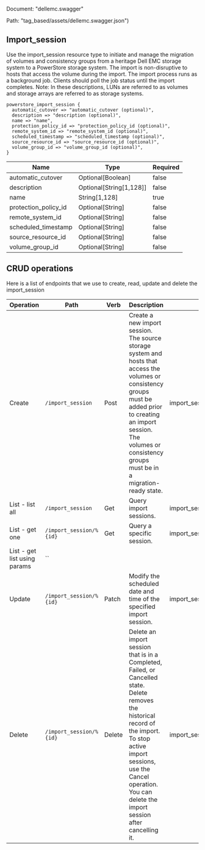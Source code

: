 Document: "dellemc.swagger"


Path: "tag_based/assets/dellemc.swagger.json")

## Import_session

Use the import_session resource type to initiate and manage the migration of volumes and consistency groups from a heritage Dell EMC storage system to a PowerStore storage system. The import is non-disruptive to hosts that access the volume during the import. The import process runs as a background job. Clients should poll the job status until the import completes.   Note: In these descriptions, LUNs are referred to as volumes and storage arrays are referred to as storage systems.

```puppet
powerstore_import_session {
  automatic_cutover => "automatic_cutover (optional)",
  description => "description (optional)",
  name => "name",
  protection_policy_id => "protection_policy_id (optional)",
  remote_system_id => "remote_system_id (optional)",
  scheduled_timestamp => "scheduled_timestamp (optional)",
  source_resource_id => "source_resource_id (optional)",
  volume_group_id => "volume_group_id (optional)",
}
```

| Name        | Type           | Required       |
| ------------- | ------------- | ------------- |
|automatic_cutover | Optional[Boolean] | false |
|description | Optional[String[1,128]] | false |
|name | String[1,128] | true |
|protection_policy_id | Optional[String] | false |
|remote_system_id | Optional[String] | false |
|scheduled_timestamp | Optional[String] | false |
|source_resource_id | Optional[String] | false |
|volume_group_id | Optional[String] | false |



## CRUD operations

Here is a list of endpoints that we use to create, read, update and delete the import_session

| Operation | Path | Verb | Description | OperationID |
| ------------- | ------------- | ------------- | ------------- | ------------- |
|Create|`/import_session`|Post|Create a new import session. The source storage system and hosts that access the volumes or consistency groups must be added prior to creating an import session. The volumes or consistency groups must be in a migration-ready state.|import_session_create|
|List - list all|`/import_session`|Get|Query import sessions.|import_session_collection_query|
|List - get one|`/import_session/%{id}`|Get|Query a specific session.|import_session_instance_query|
|List - get list using params|``||||
|Update|`/import_session/%{id}`|Patch|Modify the scheduled date and time of the specified import session.|import_session_modify|
|Delete|`/import_session/%{id}`|Delete|Delete an import session that is in a Completed, Failed, or Cancelled state. Delete removes the historical record of the import. To stop active import sessions, use the Cancel operation. You can delete the import session after cancelling it.|import_session_delete|
